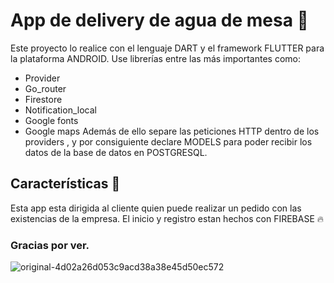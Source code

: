 # App de delivery de agua de mesa 🚀

Este proyecto lo realice con el lenguaje DART y el framework FLUTTER para la plataforma ANDROID. Use librerías entre las más importantes como:
- Provider
- Go_router
- Firestore
- Notification_local
- Google fonts
- Google maps
Además de ello separe las peticiones HTTP dentro de los providers , y por consiguiente declare MODELS para poder recibir los datos de la base de datos en POSTGRESQL.

## Características 🥇

Esta app esta dirigida al cliente quien puede realizar un pedido con las existencias de la empresa. El inicio y registro estan hechos con FIREBASE 🔥

### Gracias por ver.

![original-4d02a26d053c9acd38a38e45d50ec572](https://github.com/user-attachments/assets/3a4ee4ae-c3cc-4689-a09b-1c7cb61113c1)


